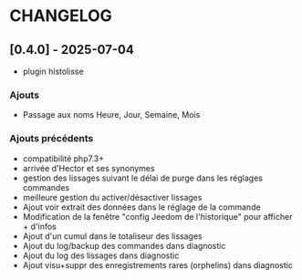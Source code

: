 # CHANGELOG

## [0.4.0] - 2025-07-04
- plugin histolisse

### Ajouts
- Passage aux noms Heure, Jour, Semaine, Mois

### Ajouts précédents
- compatibilité php7.3+
- arrivée d'Hector et ses synonymes
- gestion des lissages suivant le délai de purge dans les réglages commandes
- meilleure gestion du activer/désactiver lissages
- Ajout voir extrait des données dans le réglage de la commande
- Modification de la fenêtre "config Jeedom de l'historique" pour afficher + d'infos
- Ajout d'un cumul dans le totaliseur des lissages
- Ajout du log/backup des commandes dans diagnostic
- Ajout du log des lissages dans diagnostic
- Ajout visu+suppr des enregistrements rares (orphelins) dans diagnostic